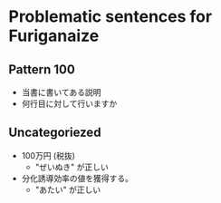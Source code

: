 # Problematic sentences for Furiganaize

## Pattern 100

- 当書に書いてある説明
- 何行目に対して行いますか

## Uncategoriezed

- 100万円 (税抜)
  - "ぜいぬき" が正しい
- 分化誘導効率の値を獲得する。
  - "あたい" が正しい
